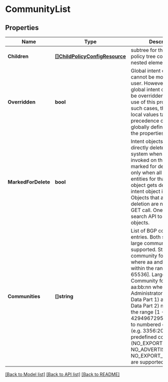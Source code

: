 # CommunityList

## Properties
Name | Type | Description | Notes
------------ | ------------- | ------------- | -------------
**Children** | [**[]ChildPolicyConfigResource**](ChildPolicyConfigResource.md) | subtree for this type within policy tree containing nested elements.  | [optional] [default to null]
**Overridden** | **bool** | Global intent objects cannot be modified by the user. However, certain global intent objects can be overridden locally by use of this property. In such cases, the overridden local values take precedence over the globally defined values for the properties.  | [optional] [default to false]
**MarkedForDelete** | **bool** | Intent objects are not directly deleted from the system when a delete is invoked on them. They are marked for deletion and only when all the realized entities for that intent object gets deleted, the intent object is deleted. Objects that are marked for deletion are not returned in GET call. One can use the search API to get these objects.  | [optional] [default to false]
**Communities** | **[]string** | List of BGP community entries. Both standard and large communities are supported. Standard community format: aa:nn where aa and nn must be within the range [1 - 65536]. Large BGP Community format: aa:bb:nn where aa (Global Administrator), bb  (Local Data Part 1) and nn (Local Data Part 2) must be within the range [1 - 4294967295]. In additon to numbered communites (e.g. 3356:2040), predefined communities (NO_EXPORT, NO_ADVERTISE, NO_EXPORT_SUBCONFED) are supported.  | [default to null]

[[Back to Model list]](../README.md#documentation-for-models) [[Back to API list]](../README.md#documentation-for-api-endpoints) [[Back to README]](../README.md)

